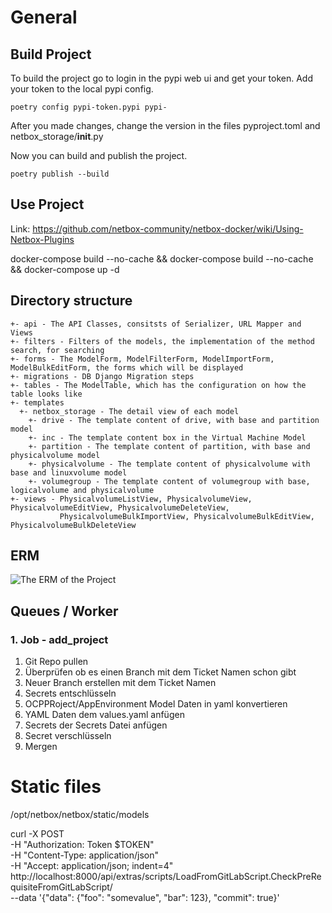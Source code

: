 # General
## Build Project
To build the project go to login in the pypi web ui and get your token. Add your token to the local pypi config.
```
poetry config pypi-token.pypi pypi-
```
After you made changes, change the version in the files pyproject.toml and netbox_storage/__init__.py

Now you can build and publish the project.
```
poetry publish --build
```

## Use Project
Link: https://github.com/netbox-community/netbox-docker/wiki/Using-Netbox-Plugins

docker-compose build --no-cache && docker-compose build --no-cache && docker-compose up -d


## Directory structure

```
+- api - The API Classes, consitsts of Serializer, URL Mapper and Views
+- filters - Filters of the models, the implementation of the method search, for searching
+- forms - The ModelForm, ModelFilterForm, ModelImportForm, ModelBulkEditForm, the forms which will be displayed
+- migrations - DB Django Migration steps
+- tables - The ModelTable, which has the configuration on how the table looks like
+- templates
  +- netbox_storage - The detail view of each model
    +- drive - The template content of drive, with base and partition model
    +- inc - The template content box in the Virtual Machine Model
    +- partition - The template content of partition, with base and physicalvolume model
    +- physicalvolume - The template content of physicalvolume with base and linuxvolume model
    +- volumegroup - The template content of volumegroup with base, logicalvolume and physicalvolume
+- views - PhysicalvolumeListView, PhysicalvolumeView, PhysicalvolumeEditView, PhysicalvolumeDeleteView, 
           PhysicalvolumeBulkImportView, PhysicalvolumeBulkEditView, PhysicalvolumeBulkDeleteView
```
## ERM

![The ERM of the Project](documents/erm.jpg?raw=true "ERM Diagram")

## Queues / Worker

### 1. Job - add_project
1. Git Repo pullen
2. Überprüfen ob es einen Branch mit dem Ticket Namen schon gibt
3. Neuer Branch erstellen mit dem Ticket Namen
4. Secrets entschlüsseln
5. OCPPRoject/AppEnvironment Model Daten in yaml konvertieren
6. YAML Daten dem values.yaml anfügen
7. Secrets der Secrets Datei anfügen
8. Secret verschlüsseln
9. Mergen

# Static files
/opt/netbox/netbox/static/models


curl -X POST \
-H "Authorization: Token $TOKEN" \
-H "Content-Type: application/json" \
-H "Accept: application/json; indent=4" \
http://localhost:8000/api/extras/scripts/LoadFromGitLabScript.CheckPreRequisiteFromGitLabScript/ \
--data '{"data": {"foo": "somevalue", "bar": 123}, "commit": true}'